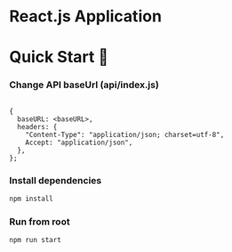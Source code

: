 # React.js Application

# Quick Start 🚀

### Change API baseUrl (api/index.js)

```

{
  baseURL: <baseURL>,
  headers: {
    "Content-Type": "application/json; charset=utf-8",
    Accept: "application/json",
  },
};

```

### Install dependencies

```bash
npm install
```

### Run from root

```bash
npm run start
```
